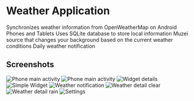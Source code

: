 Weather Application
===================

Synchronizes weather information from OpenWeatherMap on Android Phones and Tablets
Uses SQLite database to store local information
Muzei source that changes your background based on the current weather conditions
Daily weather notification

Screenshots
-----------

![Phone main activity](screenshots/PhoneMain.png "Main activity")
![Phone main activity](screenshots/PhoneMain2.png "Main activity 2")
![Widget details](screenshots/widget.png "Widget details")
![Simple Widget](screenshots/simpleWidget.png "Simple widget")
![Weather notification](screenshots/notification.png "Notification")
![Weather detail clear](screenshots/clear.png "Details clear")
![Weather detail rain](screenshots/rain.png "Details rain")
![Settings](screenshots/settings.png "Settings")






